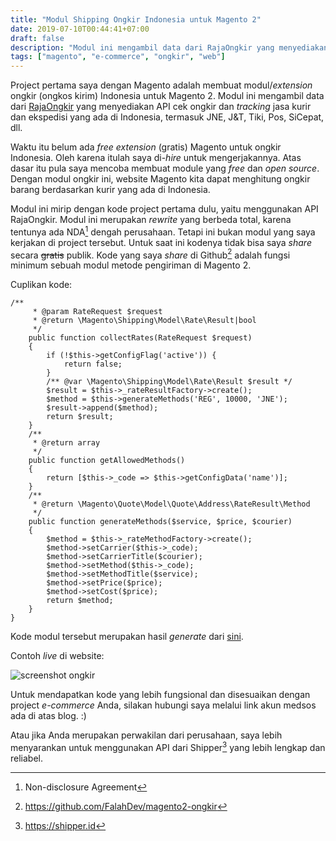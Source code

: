 ```yaml
---
title: "Modul Shipping Ongkir Indonesia untuk Magento 2"
date: 2019-07-10T00:44:41+07:00
draft: false
description: "Modul ini mengambil data dari RajaOngkir yang menyediakan API cek ongkir dan tracking jasa kurir dan ekspedisi yang ada di Indonesia"
tags: ["magento", "e-commerce", "ongkir", "web"]
---
```


Project pertama saya dengan Magento adalah membuat modul/_extension_
ongkir (ongkos kirim) Indonesia untuk Magento 2. Modul ini mengambil data
dari [RajaOngkir](http://rajaongkir.com) yang menyediakan API cek ongkir dan _tracking_
jasa kurir dan ekspedisi yang ada di Indonesia,
termasuk JNE, J&T, Tiki, Pos, SiCepat, dll.

Waktu itu belum ada _free extension_ (gratis) Magento untuk ongkir Indonesia.
Oleh karena itulah saya di-_hire_ untuk mengerjakannya.
Atas dasar itu pula saya mencoba membuat module yang _free_ dan _open source_.
Dengan modul ongkir ini, website Magento kita dapat menghitung
ongkir barang berdasarkan kurir yang ada di Indonesia.

Modul ini mirip dengan kode project pertama dulu, yaitu menggunakan API RajaOngkir.
Modul ini merupakan _rewrite_ yang berbeda total, karena tentunya ada NDA[^1] dengah perusahaan.
Tetapi ini bukan modul yang saya kerjakan di project tersebut.
Untuk saat ini kodenya tidak bisa saya _share_ secara ~~gratis~~ publik.
Kode yang saya _share_ di Github[^2] adalah fungsi minimum sebuah modul metode pengiriman di Magento 2.

Cuplikan kode:<!--more-->
```
/**
     * @param RateRequest $request
     * @return \Magento\Shipping\Model\Rate\Result|bool
     */
    public function collectRates(RateRequest $request)
    {
        if (!$this->getConfigFlag('active')) {
            return false;
        }
        /** @var \Magento\Shipping\Model\Rate\Result $result */
        $result = $this->_rateResultFactory->create();
        $method = $this->generateMethods('REG', 10000, 'JNE');
        $result->append($method);
        return $result;
    }
    /**
     * @return array
     */
    public function getAllowedMethods()
    {
        return [$this->_code => $this->getConfigData('name')];
    }
    /**
     * @return \Magento\Quote\Model\Quote\Address\RateResult\Method
     */
    public function generateMethods($service, $price, $courier)
    {
        $method = $this->_rateMethodFactory->create();
        $method->setCarrier($this->_code);
        $method->setCarrierTitle($courier);
        $method->setMethod($this->_code);
        $method->setMethodTitle($service);
        $method->setPrice($price);
        $method->setCost($price);
        return $method;
    }
}
```

Kode modul tersebut merupakan hasil _generate_ dari
[sini](https://cedcommerce.com/magento-2-module-creator/shipping-module).

Contoh _live_ di website:

![screenshot ongkir](/blog/img/2019/07/ongkir.png)

Untuk mendapatkan kode yang lebih fungsional dan
disesuaikan dengan project _e-commerce_ Anda,
silakan hubungi saya melalui link akun medsos ada di atas blog. :)

Atau jika Anda merupakan perwakilan dari perusahaan, saya lebih menyarankan
untuk menggunakan API dari Shipper[^3] yang lebih lengkap dan reliabel.

[^1]: Non-disclosure Agreement
[^2]: https://github.com/FalahDev/magento2-ongkir
[^3]: https://shipper.id
